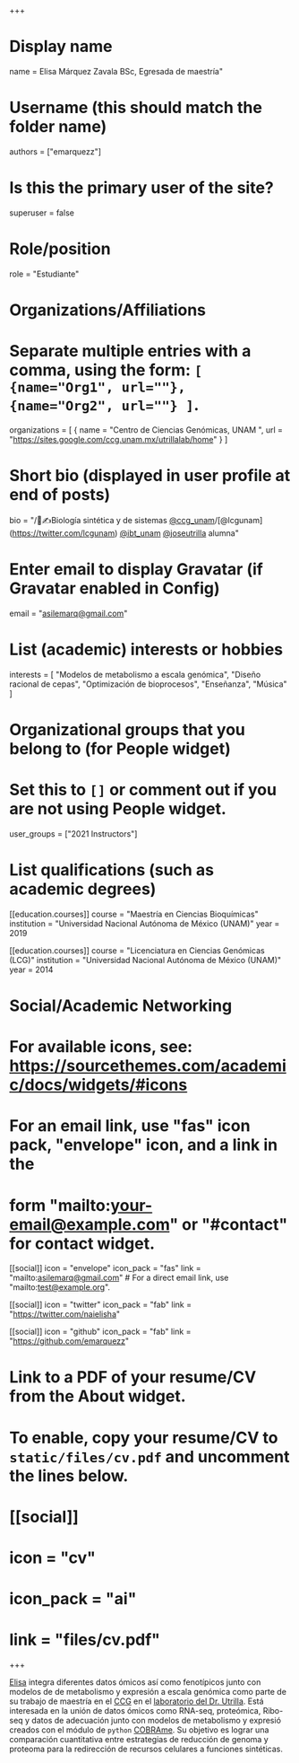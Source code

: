 +++
# Display name
name = Elisa Márquez Zavala BSc, Egresada de maestría"

# Username (this should match the folder name)
authors = ["emarquezz"]

# Is this the primary user of the site?
superuser = false

# Role/position
role = "Estudiante"

# Organizations/Affiliations
#   Separate multiple entries with a comma, using the form: `[ {name="Org1", url=""}, {name="Org2", url=""} ]`.
organizations = [ { name = "Centro de Ciencias Genómicas, UNAM ", url = "https://sites.google.com/ccg.unam.mx/utrillalab/home" } ]

# Short bio (displayed in user profile at end of posts)
bio = "/🧫✍Biología sintética y de sistemas [@ccg_unam](https://twitter.com/ccg_unam)/[@lcgunam] (https://twitter.com/lcgunam) [@ibt_unam](https://twitter.com/ibt_unam) [@joseutrilla](https://twitter.com/joseutrilla) alumna"

# Enter email to display Gravatar (if Gravatar enabled in Config)
email = "asilemarq@gmail.com"

# List (academic) interests or hobbies
interests = [
  "Modelos de metabolismo a escala genómica",
  "Diseño racional de cepas",
  "Optimización de bioprocesos",
  "Enseñanza",
  "Música"
]

# Organizational groups that you belong to (for People widget)
#   Set this to `[]` or comment out if you are not using People widget.
user_groups = ["2021 Instructors"]

# List qualifications (such as academic degrees)
[[education.courses]]
  course = "Maestría en Ciencias Bioquímicas"
  institution = "Universidad Nacional Autónoma de México (UNAM)"
  year = 2019

[[education.courses]]
  course = "Licenciatura en Ciencias Genómicas (LCG)"
  institution = "Universidad Nacional Autónoma de México (UNAM)"
  year = 2014

# Social/Academic Networking
# For available icons, see: https://sourcethemes.com/academic/docs/widgets/#icons
#   For an email link, use "fas" icon pack, "envelope" icon, and a link in the
#   form "mailto:your-email@example.com" or "#contact" for contact widget.

[[social]]
  icon = "envelope"
  icon_pack = "fas"
  link = "mailto:asilemarq@gmail.com"  # For a direct email link, use "mailto:test@example.org".

  
[[social]]
  icon = "twitter"
  icon_pack = "fab"
  link = "https://twitter.com/naielisha"
 

[[social]]
  icon = "github"
  icon_pack = "fab"
  link = "https://github.com/emarquezz"

# Link to a PDF of your resume/CV from the About widget.
# To enable, copy your resume/CV to `static/files/cv.pdf` and uncomment the lines below.
# [[social]]
#   icon = "cv"
#   icon_pack = "ai"
#   link = "files/cv.pdf"

+++

[Elisa](http://emarquezz.github.io/) integra diferentes datos ómicos así como fenotípicos junto con modelos de de metabolismo y expresión a escala genómica como parte de su trabajo de maestría en el [CCG](https://www.libd.org/) en el [laboratorio del Dr. Utrilla](https://sites.google.com/ccg.unam.mx/utrillalab/home). Está interesada en la unión de datos ómicos como RNA-seq, proteómica, Ribo-seq y datos de adecuación junto con modelos de metabolismo y expresió creados con el módulo de `python` [COBRAme](https://cobrame.readthedocs.io/en/master/). Su objetivo es lograr una comparación cuantitativa entre estrategias de reducción de genoma y proteoma para la redirección de recursos celulares a funciones sintéticas.
